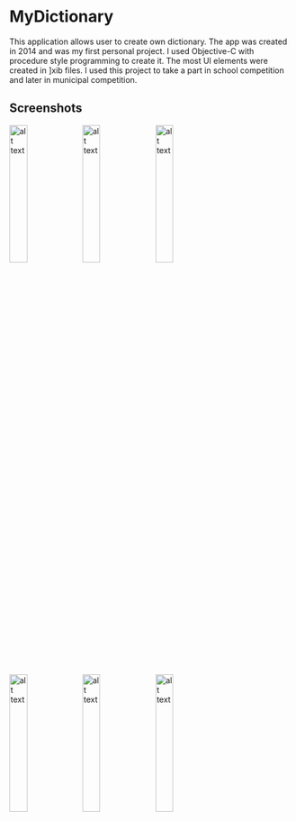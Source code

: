 # MyDictionary

This application allows user to create own dictionary. The app was created in 2014 and was my first personal project. I used Objective-C with procedure style programming to create it. The most UI elements were created in ]xib files. I used this project to take a part in school competition and later in municipal competition.

## Screenshots
<img src="/docs/01.png" alt="alt text" style="height:25%;">
<img src="/docs/02.png" alt="alt text" style="height:25%;">
<img src="/docs/03.png" alt="alt text" style="height:25%;">
<img src="/docs/04.png" alt="alt text" style="height:25%;">
<img src="/docs/05.png" alt="alt text" style="height:25%;">
<img src="/docs/06.png" alt="alt text" style="height:25%;">